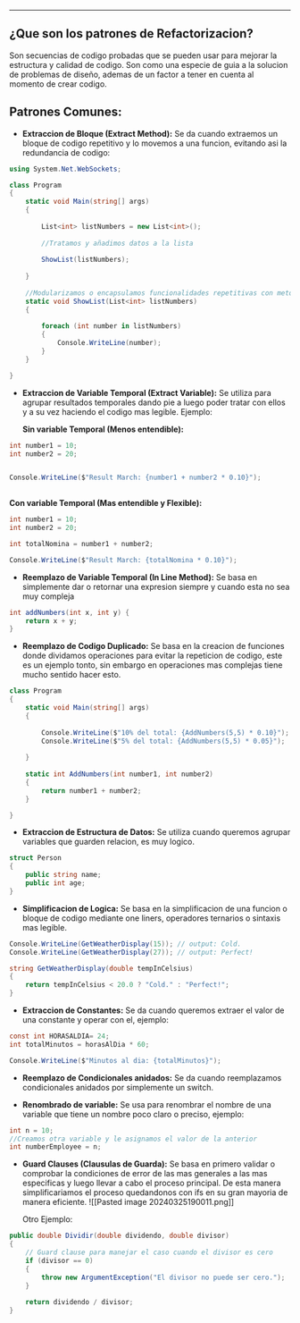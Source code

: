 
---
## ¿Que son los patrones de Refactorizacion?
Son secuencias de codigo probadas que se pueden usar para mejorar la estructura y calidad de codigo. Son como una especie de guia a la solucion de problemas de diseño, ademas de un factor a tener en cuenta al momento de crear codigo.

## Patrones Comunes:

- **Extraccion de Bloque (Extract Method):**
	 Se da cuando extraemos un bloque de codigo repetitivo y lo movemos a una funcion, evitando asi la redundancia de codigo:
	 
```csharp
using System.Net.WebSockets;

class Program
{
    static void Main(string[] args)
    {
	
        List<int> listNumbers = new List<int>();
		
        //Tratamos y añadimos datos a la lista
		
        ShowList(listNumbers);
		
    }
	
	//Modularizamos o encapsulamos funcionalidades repetitivas con metodos.
    static void ShowList(List<int> listNumbers)
    {
		
        foreach (int number in listNumbers)
        {
            Console.WriteLine(number);
        }
    }

}
```



- **Extraccion de Variable Temporal (Extract Variable):**
	 Se utiliza para agrupar resultados temporales dando pie a luego poder tratar con ellos y a su vez haciendo el codigo mas legible. Ejemplo:
	
	**Sin variable Temporal (Menos entendible):**
```csharp
int number1 = 10;
int number2 = 20;


Console.WriteLine($"Result March: {number1 + number2 * 0.10}");
 
```
	
   **Con variable Temporal (Mas entendible y Flexible):**
```csharp
int number1 = 10;
int number2 = 20;

int totalNomina = number1 + number2;

Console.WriteLine($"Result March: {totalNomina * 0.10}");
```


- **Reemplazo de Variable Temporal (In Line Method):**
	 Se basa en simplemente dar o retornar una expresion siempre y cuando esta no sea muy compleja
```csharp
int addNumbers(int x, int y) {
    return x + y;
}
```


- **Reemplazo de Codigo Duplicado:**
	 Se basa en la creacion de funciones donde dividamos operaciones para evitar la repeticion de codigo, este es un ejemplo tonto, sin embargo en operaciones mas complejas tiene mucho sentido hacer esto.
```csharp
class Program
{
    static void Main(string[] args)
    {
		
        Console.WriteLine($"10% del total: {AddNumbers(5,5) * 0.10}");
        Console.WriteLine($"5% del total: {AddNumbers(5,5) * 0.05}");
		
    }
		
    static int AddNumbers(int number1, int number2)
    {
        return number1 + number2;
    }

}
```

- **Extraccion de Estructura de Datos:**
	 Se utiliza cuando queremos agrupar variables que guarden relacion, es muy logico.
```csharp
struct Person 
{
    public string name;
    public int age;
}
```




- **Simplificacion de Logica:**
	 Se basa en la simplificacion de una funcion o bloque de codigo mediante one liners, operadores ternarios o sintaxis mas legible.
```csharp
Console.WriteLine(GetWeatherDisplay(15)); // output: Cold.
Console.WriteLine(GetWeatherDisplay(27)); // output: Perfect!

string GetWeatherDisplay(double tempInCelsius)
{
	return tempInCelsius < 20.0 ? "Cold." : "Perfect!";
}
```


- **Extraccion de Constantes:**
	 Se da cuando queremos extraer el valor de una constante y operar con el, ejemplo:
```csharp
const int HORASALDIA= 24;
int totalMinutos = horasAlDia * 60;

Console.WriteLine($"Minutos al dia: {totalMinutos}");
```



- **Reemplazo de Condicionales anidados:**
	 Se da cuando reemplazamos condicionales anidados por simplemente un switch. 


- **Renombrado de variable:**
	 Se usa para renombrar el nombre de una variable que tiene un nombre poco claro o preciso, ejemplo:
```csharp
int n = 10;
//Creamos otra variable y le asignamos el valor de la anterior
int numberEmployee = n;

```































- **Guard Clauses (Clausulas de Guarda):**
	 Se basa en primero validar o comprobar la condiciones de error de las mas generales a las mas especificas y luego llevar a cabo el proceso principal. De esta manera simplificariamos el proceso quedandonos con ifs en su gran mayoria de manera eficiente.
	 ![[Pasted image 20240325190011.png]]
	 
	 Otro Ejemplo:
```csharp
public double Dividir(double dividendo, double divisor)
{
    // Guard clause para manejar el caso cuando el divisor es cero
    if (divisor == 0)
    {
        throw new ArgumentException("El divisor no puede ser cero.");
    }
	
    return dividendo / divisor;
}
```
